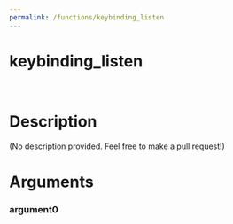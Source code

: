 ```yaml
---
permalink: /functions/keybinding_listen
---
```

# keybinding_listen  
&nbsp;  
# Description  
(No description provided. Feel free to make a pull request!) 
&nbsp;  
# Arguments
### argument0

&nbsp;    


